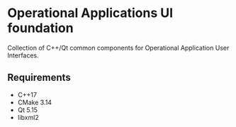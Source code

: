# Operational Applications UI foundation

Collection of C++/Qt common components for Operational Application User
Interfaces.

## Requirements

- C++17
- CMake 3.14
- Qt 5.15
- libxml2


